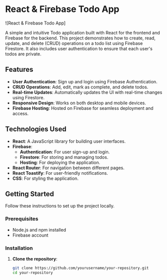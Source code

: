 # React & Firebase Todo App

![React & Firebase Todo App]

A simple and intuitive Todo application built with React for the frontend and Firebase for the backend. This project demonstrates how to create, read, update, and delete (CRUD) operations on a todo list using Firebase Firestore. It also includes user authentication to ensure that each user's todos are private.

## Features

- **User Authentication**: Sign up and login using Firebase Authentication.
- **CRUD Operations**: Add, edit, mark as complete, and delete todos.
- **Real-time Updates**: Automatically updates the UI with real-time changes using Firestore.
- **Responsive Design**: Works on both desktop and mobile devices.
- **Firebase Hosting**: Hosted on Firebase for seamless deployment and access.

## Technologies Used

- **React**: A JavaScript library for building user interfaces.
- **Firebase**:
  - **Authentication**: For user sign-up and login.
  - **Firestore**: For storing and managing todos.
  - **Hosting**: For deploying the application.
- **React Router**: For navigation between different pages.
- **React Toastify**: For user-friendly notifications.
- **CSS**: For styling the application.

## Getting Started

Follow these instructions to set up the project locally.

### Prerequisites

- Node.js and npm installed
- Firebase account

### Installation

1. **Clone the repository**:
   ```bash
   git clone https://github.com/yourusername/your-repository.git
   cd your-repository
